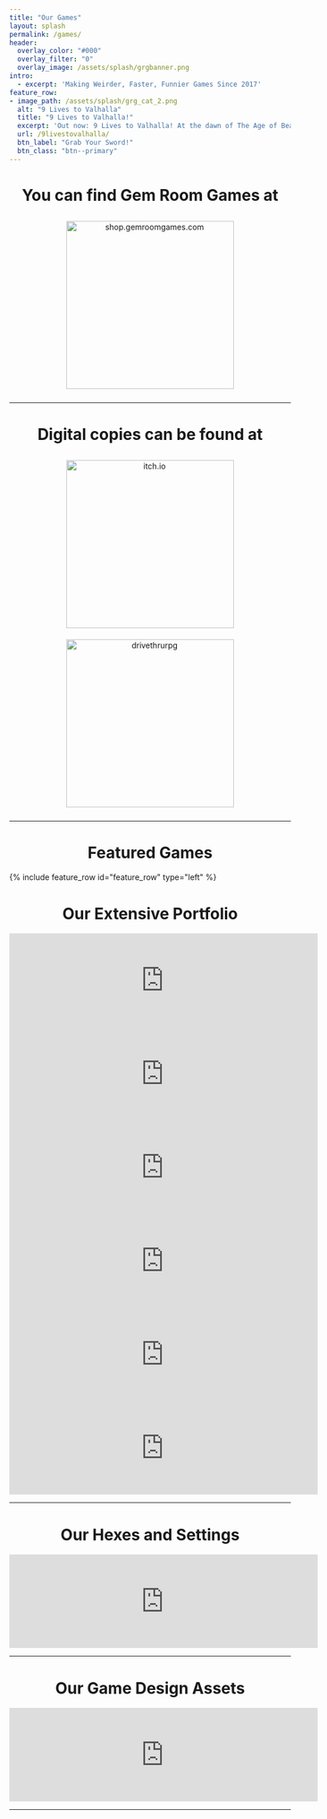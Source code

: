 ```yaml
---
title: "Our Games"
layout: splash
permalink: /games/
header:
  overlay_color: "#000"
  overlay_filter: "0"
  overlay_image: /assets/splash/grgbanner.png
intro:
  - excerpt: 'Making Weirder, Faster, Funnier Games Since 2017'
feature_row:
- image_path: /assets/splash/grg_cat_2.png
  alt: "9 Lives to Valhalla"
  title: "9 Lives to Valhalla!"
  excerpt: 'Out now: 9 Lives to Valhalla! At the dawn of The Age of Beasts, a warband of death metal viking cats led personally by DEATH leave a wake of blood and carnage against those who love the leash. Nine lives to stalk the earth! Nine times to die with sword in paw! Nine Lives to Valhalla!'
  url: /9livestovalhalla/
  btn_label: "Grab Your Sword!"
  btn_class: "btn--primary"
---
```

<h1 align="middle">You can find Gem Room Games at</h1>
<p align="middle">
  <a href="https://shop.gemroomgames.com"><img src="{{ site.url }}/assets/splash/big_cartel_logo.png" alt="shop.gemroomgames.com" width="300" style="margin: 10px 25px 10px 25px;"/></a>
</p><hr>
<h1 align="middle">Digital copies can be found at</h1>
<p align="middle">
  <a href="https://gemroomgames.itch.io"><img src="{{ site.url }}/assets/splash/itchio-logo-black.png" alt="itch.io" width="300" style="margin: 10px 25px 10px 25px;"/></a>
  <a href="https://www.drivethrurpg.com/browse/pub/19831/Gem-Room-Games"><img src="{{ site.url }}/assets/splash/drivethrurpg-logo-small.png" alt="drivethrurpg" width="300" style="margin: 10px 25px 10px 25px;"/></a>
</p><hr>
<h1 align="middle">Featured Games</h1>
{% include feature_row id="feature_row" type="left" %}
<h1 align="middle">Our Extensive Portfolio</h1>
<center>
<iframe src="https://itch.io/embed/1314521" height="167" width="552" frameborder="0"><a href="https://gemroomgames.itch.io/the-weavers-observatory">The Weaver&#039;s Observatory by Gem Room Games</a></iframe> <iframe src="https://itch.io/embed/1073822" height="167" width="552" frameborder="0"><a href="https://gemroomgames.itch.io/federation-hr">Federation HR by Gem Room Games</a></iframe> <iframe src="https://itch.io/embed/976411" height="167" width="552" frameborder="0"><a href="https://gemroomgames.itch.io/neutron-axe">Neutron Axe by Gem Room Games</a></iframe> <iframe src="https://itch.io/embed/957328" height="167" width="552" frameborder="0"><a href="https://gemroomgames.itch.io/dukkborg">DUKK BÖRG by Gem Room Games</a></iframe> <iframe src="https://itch.io/embed/593412" height="167" width="552" frameborder="0"><a href="https://gemroomgames.itch.io/subwayrunners">Subway Runners by Gem Room Games</a></iframe> <iframe src="https://itch.io/embed/455197" height="167" width="552" frameborder="0"><a href="https://gemroomgames.itch.io/hml">High Magic Lowlives by Gem Room Games</a></iframe><hr>
</center>
<h1 align="middle">Our Hexes and Settings</h1>
<center>
<iframe src="https://itch.io/embed/1345981" height="167" width="552" frameborder="0"><a href="https://gemroomgames.itch.io/the-hollow-lake">The Hollow Lake by Gem Room Games</a></iframe><hr>
</center>
<h1 align="middle">Our Game Design Assets</h1>
<center>
<iframe src="https://itch.io/embed/1019760" height="167" width="552" frameborder="0"><a href="https://gemroomgames.itch.io/gem-room-games-technical-manual">Gem Room Games Technical Manual by Gem Room Games</a></iframe>
</center>
<hr><br>

<script src='https://storage.ko-fi.com/cdn/scripts/overlay-widget.js'></script>
<script>
  kofiWidgetOverlay.draw('gemroomgames', {
    'type': 'floating-chat',
    'floating-chat.donateButton.text': 'Support Us',
    'floating-chat.donateButton.background-color': '#794bc4',
    'floating-chat.donateButton.text-color': '#fff'
  });
</script>
